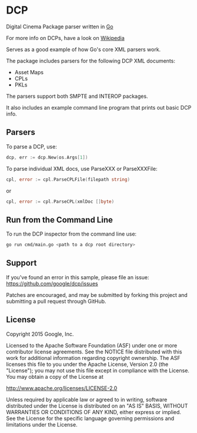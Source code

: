 DCP
===

Digital Cinema Package parser written in [Go](http://wwww.golang.org)

For more info on DCPs, have a look on [Wikipedia](http://en.wikipedia.org/wiki/Digital_Cinema_Package)

Serves as a good example of how Go's core XML parsers work.

The package includes parsers for the following DCP XML documents:

* Asset Maps
* CPLs
* PKLs

The parsers support both SMPTE and INTEROP packages.

It also includes an example command line program that prints out basic DCP info.

Parsers
-------

To parse a DCP, use:

```go
dcp, err := dcp.New(os.Args[1])
```

To parse individual XML docs, use ParseXXX or ParseXXXFile:

```go
cpl, error := cpl.ParseCPLFile(filepath string)
```

or

```go
cpl, error := cpl.ParseCPL(xmlDoc []byte)
```

Run from the Command Line
-------------------------
To run the DCP inspector from the command line use:

```bash
go run cmd/main.go <path to a dcp root directory>
```

Support
-------

If you've found an error in this sample, please file an issue:
https://github.com/google/dcp/issues

Patches are encouraged, and may be submitted by forking this project and
submitting a pull request through GitHub.

License
-------

Copyright 2015 Google, Inc.

Licensed to the Apache Software Foundation (ASF) under one or more contributor
license agreements.  See the NOTICE file distributed with this work for
additional information regarding copyright ownership.  The ASF licenses this
file to you under the Apache License, Version 2.0 (the "License"); you may not
use this file except in compliance with the License.  You may obtain a copy of
the License at

  http://www.apache.org/licenses/LICENSE-2.0

Unless required by applicable law or agreed to in writing, software
distributed under the License is distributed on an "AS IS" BASIS, WITHOUT
WARRANTIES OR CONDITIONS OF ANY KIND, either express or implied.  See the
License for the specific language governing permissions and limitations under
the License.
